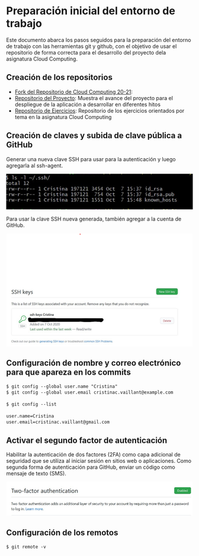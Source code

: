 # Preparación inicial del entorno de trabajo  

Este documento abarca los pasos seguidos para la preparación del entorno de trabajo con las herramientas git y github, con el objetivo de usar el repositorio de forma correcta para el desarrollo del proyecto dela asignatura Cloud Computing.


## Creación de los repositorios

- [Fork del Repositorio de Cloud Computing 20-21]():  
- [Repositorio del Proyecto](): Muestra el avance del proyecto para el despliegue de la aplicación a desarrollar en diferentes hitos  
- [Repositorio de Ejercicios](): Repositorio de los ejercicios orientados por tema en la asignatura Cloud Computing 

## Creación de claves y subida de clave pública a GitHub

Generar una nueva clave SSH para usar para la autenticación y luego agregarla al ssh-agent.

![keys](./img/keys.png)

Para usar la clave SSH nueva generada, también agregar a la cuenta de GitHub.

![addkeys](./img/addkeys.png)

## Configuración de nombre y correo electrónico para que apareza en los commits

```
$ git config --global user.name "Cristina"
$ git config --global user.email cristinac.vaillant@example.com

$ git config --list

user.name=Cristina
user.email=cristinac.vaillant@gmail.com

```

## Activar el segundo factor de autenticación

Habilitar la autenticación de dos factores (2FA) como capa adicional de seguridad que se utiliza al iniciar sesión en sitios web o aplicaciones. 
Como segunda forma de autenticación para GitHub, enviar un código como mensaje de texto (SMS). 

![auth](./img/auth.png)

## Configuración de los remotos

```
$ git remote -v

```
